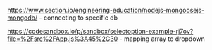 https://www.section.io/engineering-education/nodejs-mongoosejs-mongodb/ - connecting to specific db

https://codesandbox.io/p/sandbox/selectoption-example-rj7ov?file=%2Fsrc%2FApp.js%3A45%2C30 - mapping array to dropdown
